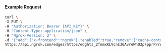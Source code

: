 <!-- Code generated for API Clients. DO NOT EDIT. -->

#### Example Request

```bash
curl \
-X PUT \
-H "Authorization: Bearer {API_KEY}" \
-H "Content-Type: application/json" \
-H "Ngrok-Version: 2" \
-d '{"add":{"x-frontend":"ngrok"},"enabled":true,"remove":["cache-control"]}' \
https://api.ngrok.com/edges/https/edghts_2fmmxKLVcnI36AvreWnQ3pFpprP/routes/edghtsrt_2fmmxMypJiMqp6BSuHjnzxLGUj7/request_headers
```
